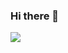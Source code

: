 ### Hi there 👋

<!--
**KRACK-BIT/KRACK-BIT** is a ✨ _special_ ✨ repository because its `README.md` (this file) appears on your GitHub profile.

Here are some ideas to get you started:

- 🔭 I’m currently working on ...
- 🌱 I’m currently learning ...
- 👯 I’m looking to collaborate on ...
- 🤔 I’m looking for help with ...
- 💬 Ask me about ...
- 📫 How to reach me: ...
- 😄 Pronouns: ...
- ⚡ Fun fact: ...
-->


<img align="left" src="https://github-readme-stats.vercel.app/api?username=krack-bit&count_private=true&show_icons=true&hide_border=true&theme=radical"/>
<!-- <img align="left" src="https://github-readme-stats.vercel.app/api/top-langs/?username=krack-bit&layout=compact&hide_border=true&card_width=250"/> -->
